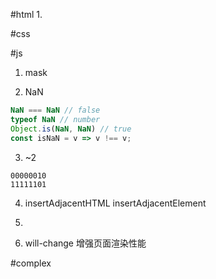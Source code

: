 #html
1. 


#css



#js
1. mask

2. NaN
```js
NaN === NaN // false
typeof NaN // number
Object.is(NaN, NaN) // true
const isNaN = v => v !== v;
```
3. ~2
```
00000010
11111101

```
4. insertAdjacentHTML insertAdjacentElement

5. 

6. will-change 增强页面渲染性能




#complex
